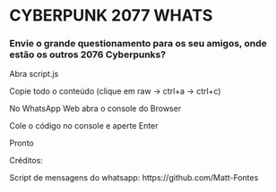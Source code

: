 # CYBERPUNK 2077 WHATS

### Envie o grande questionamento para os seu amigos, onde estão os outros 2076 Cyberpunks?

<p>Abra script.js</p>

<p>Copie todo o conteúdo (clique em raw -> ctrl+a -> ctrl+c)</p>

<p>No WhatsApp Web abra o console do Browser</p>

<p>Cole o código no console e aperte Enter</p>

<p>Pronto</p>

<p>Créditos:</p>

<p>Script de mensagens do whatsapp: https://github.com/Matt-Fontes</p>
  

